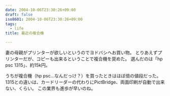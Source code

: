 ```yaml
---
date: 2004-10-06T23:30:26+09:00
draft: false
iso8601: 2004-10-06T23:30:26+09:00
tags:
  - life
title: 最近の複合機

---
```


妻の母親がプリンターが欲しいというのでヨドバシへお買い物。
とりあえずプリンターだが、コピーも出来るということで複合機を奨めた。
選んだのは「hp psc 1315」、約15k円。

うちが複合機（hp psc…なんだっけ？）を買ったときはほぼ倍の値段だった。
1315との違いは、カードリーダーの代わりにPictBridge、両面印刷が自動で出来ない、くらい。
この業界も進歩が早いのね。
